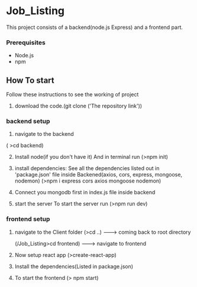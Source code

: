 # Job_Listing

This project consists of a backend(node.js Express) and a frontend part.

### Prerequisites

- Node.js
- npm

## How To start
Follow these instructions to see the working of project

1. download the code.(git clone ('The repository link'))

### backend setup

1. navigate to the backend

( >cd backend)

2. Install node(if you don't have it)
   And in terminal run (>npm init)

3. install dependencies: See all the dependencies listed out in 'package.json' file inside Backened(axios, cors, express, mongoose, nodemon)
   (>npm i express cors axios mongoose nodemon)

4. Connect you mongodb first in index.js file inside backend


5. start the server
   To start the server run (>npm run dev)

### frontend setup

1. navigate to the Client folder
   (>cd ..)  ---> coming back to root directory

   (/Job_Listing>cd frontend)  ---> navigate to frontend


2. Now setup react app
   (>create-react-app)

3. Install the dependencies(Listed in package.json)
4. To start the frontend
   (> npm start)
